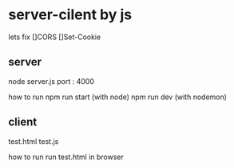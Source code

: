 # server-cilent by js

lets fix
[]CORS
[]Set-Cookie

## server

node
server.js
port : 4000

how to run
npm run start (with node)
npm run dev (with nodemon)

## client

test.html
test.js

how to run
run test.html in browser
